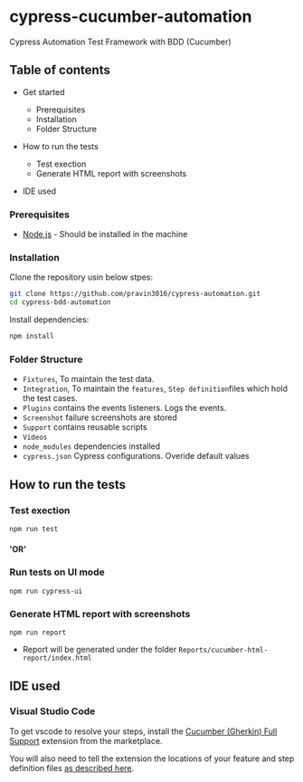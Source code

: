 # cypress-cucumber-automation

Cypress Automation Test Framework with BDD (Cucumber)


## Table of contents

* Get started
  * Prerequisites
  * Installation
  * Folder Structure
  

* How to run the tests
  * Test exection
  * Generate HTML report with screenshots
  
* IDE used
  
### Prerequisites

- [Node.js](https://nodejs.org/) - Should be installed in the machine


### Installation

 Clone the repository usin below stpes:

 ```sh
 git clone https://github.com/pravin3016/cypress-automation.git
 cd cypress-bdd-automation

 ```

 Install dependencies:

 ```sh
 npm install
 ```
 
### Folder Structure

- `Fixtures`,  To maintain the test data.
- `Integration`, To maintain the `features`, `Step definition`files which hold the test cases.
- `Plugins` contains the events listeners. Logs the events.
- `Screenshot` failure screenshots are stored
- `Support` contains reusable scripts
- `Videos` 
- `node_modules` dependencies installed 
- `cypress.json` Cypress configurations. Overide default values


## How to run the tests

  ### Test exection
  ```
  npm run test 
  ```
  #### 'OR'
  ### Run tests on UI mode
  ```
  npm run cypress-ui
  ```
### Generate HTML report with screenshots

  ```shell
  npm run report
  ```
   - Report will be generated under the folder `Reports/cucumber-html-report/index.html`

## IDE used

### Visual Studio Code

  To get vscode to resolve your steps, install the [Cucumber (Gherkin) Full Support](https://marketplace.visualstudio.com/items?itemName=alexkrechik.cucumberautocomplete) extension from the marketplace.

  You will also need to tell the extension the locations of your feature and step definition files [as described here](https://github.com/alexkrechik/VSCucumberAutoComplete#settings-example).


